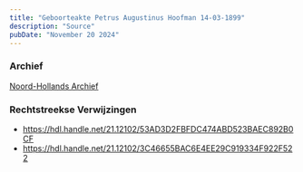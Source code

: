 ```yaml
---
title: "Geboorteakte Petrus Augustinus Hoofman 14-03-1899"
description: "Source"
pubDate: "November 20 2024"
---
```


### Archief
[Noord-Hollands Archief](https://noord-hollandsarchief.nl/)

### Rechtstreekse Verwijzingen
- https://hdl.handle.net/21.12102/53AD3D2FBFDC474ABD523BAEC892B0CF
- https://hdl.handle.net/21.12102/3C46655BAC6E4EE29C919334F922F522